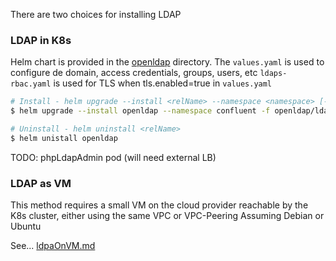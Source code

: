 There are two choices for installing LDAP

### LDAP in K8s
Helm chart is provided in the [openldap](openldap) directory.
The `values.yaml` is used to configure de domain, access credentials, groups, users, etc
`ldaps-rbac.yaml` is used for TLS when tls.enabled=true in `values.yaml`

```bash install
# Install - helm upgrade --install <relName> --namespace <namespace> [-f <additional descriptor files>] pathToChart
$ helm upgrade --install openldap --namespace confluent -f openldap/ldaps-rbac.yaml ./openldap

# Uninstall - helm uninstall <relName>
$ helm unistall openldap
```

TODO: phpLdapAdmin pod (will need external LB)


### LDAP as VM
This method requires a small VM on the cloud provider reachable by the K8s cluster, either using the same VPC or VPC-Peering
Assuming Debian or Ubuntu

See... [ldpaOnVM.md](ldapOnVM.md)
